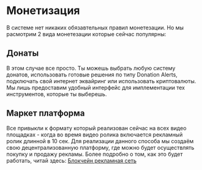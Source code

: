 # Монетизация

В системе нет никаких обязавтельных правил монетезации. Но мы расмотрим 2 вида монетезации которые сейчас популярны:

## Донаты
В этом случае все просто. Ты можешь выбрать любую систему донатов, использовать готовые решения по типу Donation Alerts, подключать свой интернет эквайринг или использовать криптовалюты. 
Мы лишь предоставим удобный интерфейс для имплементации тех инструментов, которые ты выберешь. 

## Маркет платформа
Все привыкли к формату который реализован сейчас на всех видео площадках - когда во время видео ролика включается рекламный ролик длинной в 10 сек. Для реализации данного способа мы создаём свою децентрализованную платформу, где можно будет осуществлять покупку и продажу рекламы. Более подробно о том, как это будет работать, читай здесь: [Блокчейн рекламная сеть](Blockchain_ad_network.md)
